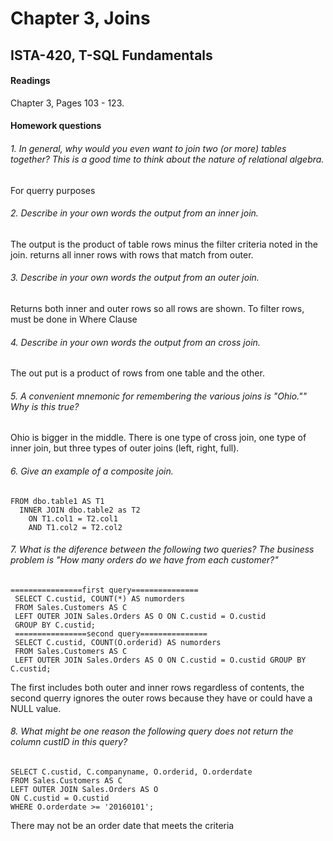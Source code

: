 # Chapter 3, Joins
## ISTA-420, T-SQL Fundamentals
#### Readings
Chapter 3, Pages 103 - 123.
#### Homework questions
###### 1. In general, why would you even want to join two (or more) tables together? This is a good time to think about the nature of relational algebra.
For querry purposes

###### 2. Describe in your own words the output from an inner join.
  The output is the product of table rows minus the filter criteria noted in the join. returns all inner rows with rows that match from outer.

###### 3. Describe in your own words the output from an outer join.
  Returns both inner and outer rows so all rows are shown. To filter rows, must be done in Where Clause

###### 4. Describe in your own words the output from an cross join.
The out put is a product of rows from one table and the other.

###### 5. A convenient mnemonic for remembering the various joins is "Ohio."" Why is this true?
Ohio is bigger in the middle. There is one type of cross join, one type of inner join, but three types of outer joins (left, right, full).

###### 6. Give an example of a composite join.
```
FROM dbo.table1 AS T1
  INNER JOIN dbo.table2 as T2
    ON T1.col1 = T2.col1
    AND T1.col2 = T2.col2
```

###### 7. What is the diference between the following two queries? The business problem is "How many orders do we have from each customer?"
```
================first query===============
 SELECT C.custid, COUNT(*) AS numorders
 FROM Sales.Customers AS C
 LEFT OUTER JOIN Sales.Orders AS O ON C.custid = O.custid
 GROUP BY C.custid;
 ================second query===============
 SELECT C.custid, COUNT(O.orderid) AS numorders
 FROM Sales.Customers AS C
 LEFT OUTER JOIN Sales.Orders AS O ON C.custid = O.custid GROUP BY C.custid;
 ```
 The first includes both outer and inner rows regardless of contents, the second querry ignores the outer rows because they have or could have a NULL value.


###### 8. What might be one reason the following query does not return the column custID in this query?
```
SELECT C.custid, C.companyname, O.orderid, O.orderdate
FROM Sales.Customers AS C
LEFT OUTER JOIN Sales.Orders AS O
ON C.custid = O.custid
WHERE O.orderdate >= '20160101';
````
There may not be an order date that meets the criteria
